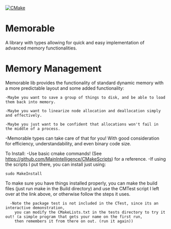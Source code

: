 [![CMake](https://github.com/MainIntelligence/Memorable/actions/workflows/cmake.yml/badge.svg)](https://github.com/MainIntelligence/Memorable/actions/workflows/cmake.yml)
# Memorable
A library with types allowing for quick and easy implementation of advanced memory functionalities.

# Memory Management
Memorable lib provides the functionality of standard dynamic memory with a more predictable layout and some added functionality:
  
    -Maybe you want to save a group of things to disk, and be able to load them back into memory.
    
    -Maybe you want to linearize node allocation and deallocation simply and effectively.
    
    -Maybe you just want to be confident that allocations won't fail in the middle of a process.
    
  -Memorable types can take care of that for you! With good consideration for efficiency, understandability, and even binary code size.
  
To Install: -Use basic cmake commands! (See https://github.com/MainIntelligence/CMakeScripts) for a reference.
  -If using the scripts I put there, you can install just using:
    
    sudo MakeInstall
  
  To make sure you have things installed properly, you can make the build files (just run make in the Build directory)
    and use the CMTest script I left over at the link above, or otherwise follow the steps it uses.
      
      -Note the package test is not included in the CTest, since its an interactive demonstration, 
        you can modify the CMakeLists.txt in the tests directory to try it out! (a simple program that gets your name on the first run,
        then remembers it from there on out. (run it again))
